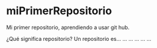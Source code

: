 # miPrimerRepositorio
Mi primer repositorio, aprendiendo a usar git hub.

¿Qué significa repositorio?
Un repositorio es...
...
...
...
...
...
